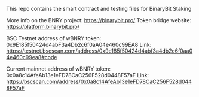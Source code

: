 This repo contains the smart contract and testing files for BinaryBit Staking

More info on the BNRY project: https://binarybit.pro/
Token bridge website: https://platform.binarybit.pro/

BSC Testnet address of wBNRY token: 0x9E185f50424d4abF3a4Db2c6f0aA04e460c99EA8
Link: https://testnet.bscscan.com/address/0x9e185f50424d4abf3a4db2c6f0aa04e460c99ea8#code

Current mainnet address of wBNRY token: 0x0a8c14AfeAb13e1eFD78CaC256F528d0448F57aF
Link: https://bscscan.com/address/0x0a8c14AfeAb13e1eFD78CaC256F528d0448F57aF
